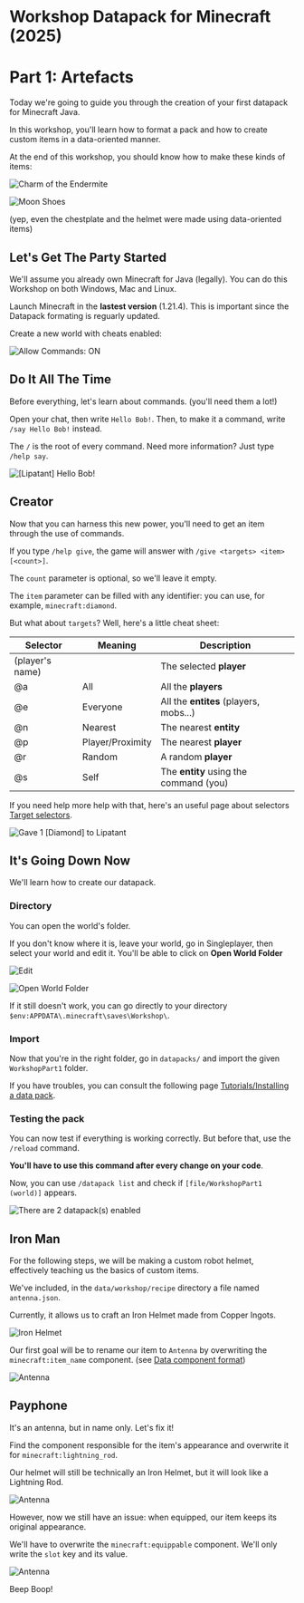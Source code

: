 # Workshop Datapack for Minecraft (2025)

# Part 1: Artefacts

Today we're going to guide you through the creation of your first datapack for Minecraft Java.

In this workshop, you'll learn how to format a pack and how to create custom items in a data-oriented manner.

At the end of this workshop, you should know how to make these kinds of items:

![Charm of the Endermite](doc/CharmOfTheEndermite.png)

![Moon Shoes](doc/MoonShoes.png)

(yep, even the chestplate and the helmet were made using data-oriented items)

## Let's Get The Party Started

We'll assume you already own Minecraft for Java (legally). You can do this Workshop on both Windows, Mac and Linux.

Launch Minecraft in the **lastest version** (1.21.4). This is important since the Datapack formating is reguarly updated.

Create a new world with cheats enabled:

![Allow Commands: ON](doc/CreateNewWorld.png)

## Do It All The Time

Before everything, let's learn about commands. (you'll need them a lot!)

Open your chat, then write `Hello Bob!`. Then, to make it a command, write `/say Hello Bob!` instead.

The `/` is the root of every command. Need more information? Just type `/help say`.

![[Lipatant] Hello Bob!](doc/SayHelloBob.png)

## Creator

Now that you can harness this new power, you'll need to get an item through the use of commands.

If you type `/help give`, the game will answer with `/give <targets> <item> [<count>]`.

The `count` parameter is optional, so we'll leave it empty.

The `item` parameter can be filled with any identifier: you can use, for example, `minecraft:diamond`.

But what about `targets`? Well, here's a little cheat sheet:

| Selector              | Meaning           | Description                               |
| -------------         | -------------     | -------------                             |
| (player's name)       |                   | The selected **player**                   |
| @a                    | All               | All the **players**                       |
| @e                    | Everyone          | All the **entites** (players, mobs...)    |
| @n                    | Nearest           | The nearest **entity**                    |
| @p                    | Player/Proximity  | The nearest **player**                    |
| @r                    | Random            | A random **player**                       |
| @s                    | Self              | The **entity** using the command (you)    |

If you need help more help with that, here's an useful page about selectors [Target selectors](https://minecraft.wiki/w/Target_selectors).

![Gave 1 [Diamond] to Lipatant](doc/GaveDiamond.png)

## It's Going Down Now

We'll learn how to create our datapack.

### **Directory**

You can open the world's folder.

If you don't know where it is, leave your world, go in Singleplayer, then select your world and edit it. You'll be able to click on **Open World Folder**

![Edit](doc/EditWorld.png)

![Open World Folder](doc/OpenWorldFolder.png)

If it still doesn't work, you can go directly to your directory `$env:APPDATA\.minecraft\saves\Workshop\`.

### **Import**

Now that you're in the right folder, go in `datapacks/` and import the given `WorkshopPart1` folder.

If you have troubles, you can consult the following page [Tutorials/Installing a data pack](https://minecraft.wiki/w/Tutorials/Installing_a_data_pack).

### **Testing the pack**

You can now test if everything is working correctly. But before that, use the `/reload` command.

**You'll have to use this command after every change on your code**.

Now, you can use `/datapack list` and check if `[file/WorkshopPart1 (world)]` appears.

![There are 2 datapack(s) enabled](doc/DatapackList.png)

## Iron Man

For the following steps, we will be making a custom robot helmet, effectively teaching us the basics of custom items.

We've included, in the `data/workshop/recipe` directory a file named `antenna.json`.

Currently, it allows us to craft an Iron Helmet made from Copper Ingots.

![Iron Helmet](doc/IronHelmet.png)

Our first goal will be to rename our item to `Antenna` by overwriting the `minecraft:item_name` component. (see [Data component format](https://minecraft.wiki/w/Data_component_format))

![Antenna](doc/Antenna.png)

## Payphone

It's an antenna, but in name only. Let's fix it!

Find the component responsible for the item's appearance and overwrite it for `minecraft:lightning_rod`.

Our helmet will still be technically an Iron Helmet, but it will look like a Lightning Rod.

![Antenna](doc/AntennaItemModel.png)

However, now we still have an issue: when equipped, our item keeps its original appearance.

We'll have to overwrite the `minecraft:equippable` component. We'll only write the `slot` key and its value.

![Antenna](doc/AntennaEquippableSlot.png)

Beep Boop!